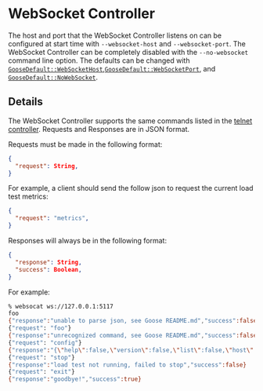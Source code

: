 # WebSocket Controller

The host and port that the WebSocket Controller listens on can be configured at start time with `--websocket-host` and `--websocket-port`. The WebSocket Controller can be completely disabled with the `--no-websocket` command line option. The defaults can be changed with [`GooseDefault::WebSocketHost`](https://docs.rs/goose/*/goose/config/enum.GooseDefault.html#variant.WebSocketHost),[`GooseDefault::WebSocketPort`](https://docs.rs/goose/*/goose/config/enum.GooseDefault.html#variant.WebSocketPort), and [`GooseDefault::NoWebSocket`](https://docs.rs/goose/*/goose/config/enum.GooseDefault.html#variant.NoWebSocket).

## Details

The WebSocket Controller supports the same commands listed in the [telnet controller](telnet.md). Requests and Responses are in JSON format.

Requests must be made in the following format:
```json
{
  "request": String,
}
```

For example, a client should send the follow json to request the current load test metrics:
```json
{
  "request": "metrics",
}
```

Responses will always be in the following format:
```json
{
  "response": String,
  "success": Boolean,
}
```

For example:
```bash
% websocat ws://127.0.0.1:5117
foo
{"response":"unable to parse json, see Goose README.md","success":false}
{"request": "foo"}
{"response":"unrecognized command, see Goose README.md","success":false}
{"request": "config"}
{"response":"{\"help\":false,\"version\":false,\"list\":false,\"host\":\"http://apache/\",\"users\":5,\"hatch_rate\":\".5\",\"run_time\":\"\",\"log_level\":0,\"goose_log\":\"\",\"verbose\":1,\"running_metrics\":null,\"no_reset_metrics\":false,\"no_metrics\":false,\"no_transaction_metrics\":false,\"no_error_summary\":false,\"report_file\":\"\",\"request_log\":\"\",\"request_format\":\"json\",\"debug_log\":\"\",\"debug_format\":\"json\",\"no_debug_body\":false,\"status_codes\":false,\"no_telnet\":false,\"telnet_host\":\"0.0.0.0\",\"telnet_port\":5116,\"no_websocket\":false,\"websocket_host\":\"0.0.0.0\",\"websocket_port\":5117,\"no_autostart\":true,\"throttle_requests\":0,\"sticky_follow\":false,\"manager\":false,\"expect_workers\":null,\"no_hash_check\":false,\"manager_bind_host\":\"\",\"manager_bind_port\":0,\"worker\":false,\"manager_host\":\"\",\"manager_port\":0}","success":true}
{"request": "stop"}
{"response":"load test not running, failed to stop","success":false}
{"request": "exit"}
{"response":"goodbye!","success":true}
```

